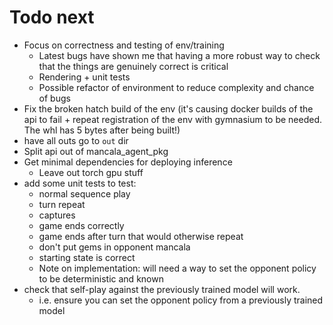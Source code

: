 # Todo next

* Focus on correctness and testing of env/training
    - Latest bugs have shown me that having a more robust way to check that the things are genuinely correct is critical
    - Rendering + unit tests
    - Possible refactor of environment to reduce complexity and chance of bugs
* Fix the broken hatch build of the env (it's causing docker builds of the api to fail + repeat
  registration of the env with gymnasium to be needed. The whl has 5 bytes after being built!)
* have all outs go to `out` dir
* Split api out of mancala_agent_pkg
* Get minimal dependencies for deploying inference
    - Leave out torch gpu stuff
* add some unit tests to test:
    - normal sequence play
    - turn repeat
    - captures
    - game ends correctly
    - game ends after turn that would otherwise repeat
    - don't put gems in opponent mancala
    - starting state is correct
    - Note on implementation: will need a way to set the opponent policy to be deterministic and known
* check that self-play against the previously trained model will work.
    - i.e. ensure you can set the opponent policy from a previously trained model
